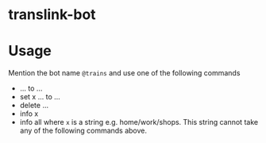 # translink-bot

# Usage
Mention the bot name `@trains` and use one of the following commands
 - ... to ...
 - set x ... to ...
 - delete ...
 - info x
 - info all
where `x` is a string e.g. home/work/shops. This string cannot take any of the following commands above.
